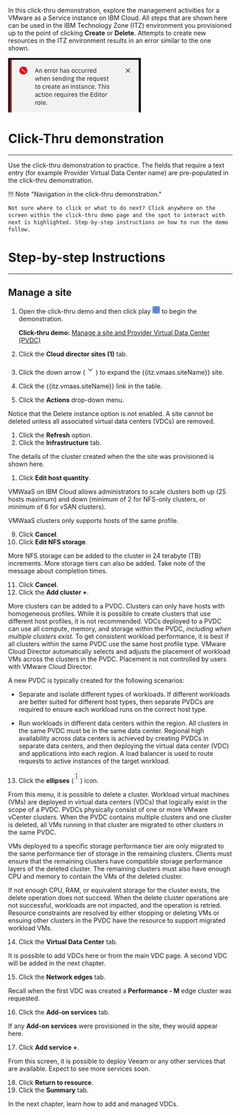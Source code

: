 In this click-thru demonstration, explore the management activities for a VMware as a Service instance on IBM Cloud. All steps that are shown here can be used in the IBM Technology Zone (ITZ) environment you provisioned up to the point of clicking **Create** or **Delete**. Attempts to create new resources in the ITZ environment results in an error similar to the one shown.

![](_attachments/CreateFailure.png)

#
# Click-Thru demonstration
-----------------------------

 Use the click-thru demonstration to practice. The fields that require a text entry (for example Provider Virtual Data Center name) are pre-populated in the click-thru demonstration. 

!!! Note "Navigation in the click-thru demonstration."
    
    Not sure where to click or what to do next? Click anywhere on the screen within the click-thru demo page and the spot to interact with next is highlighted. Step-by-step instructions on how to run the demo follow.

#
# Step-by-step Instructions
----------------------

##
## Manage a site

1. Open the click-thru demo and then click play ![](_attachments/ClickThruPlayButton.png) to begin the demonstration.

     **Click-thru demo:** <a href="https://ibm.github.io/SalesEnablement-test-repo/includes/VMaaS-explore-pvdc/index.html" target ="_blank">Manage a site and Provider Virtual Data Center (PVDC)</a>

2. Click the **Cloud director sites (1)** tab.
3. Click the down arrow (![](_attachments/downArrow.png)) to expand the {{itz.vmaas.siteName}} site.
4. Click the {{itz.vmaas.siteName}} link in the table.
5. Click the **Actions** drop-down menu.
   
Notice that the Delete instance option is not enabled. A site cannot be deleted unless all associated virtual data centers (VDCs) are removed.

1. Click the **Refresh** option.
2. Click the **Infrastructure** tab.
   
The details of the cluster created when the the site was provisioned is shown here. 

1. Click **Edit host quantity**.

VMWaaS on IBM Cloud allows administrators to scale clusters both up (25 hosts maximum) and down (minimum of 2 for NFS-only clusters, or minimum of 6 for vSAN clusters).

VMWaaS clusters only supports hosts of the same profile.

9. Click **Cancel**.
10. Click **Edit NFS storage**.

More NFS storage can be added to the cluster in 24 terabyte (TB) increments. More storage tiers can also be added. Take note of the message about completion times.

11. Click **Cancel**.
12. Click the **Add cluster +**.

More clusters can be added to a PVDC. Clusters can only have hosts with homogeneous profiles. While it is possible to create clusters that use different host profiles, it is not recommended. VDCs deployed to a PVDC can use all compute, memory, and storage within the PVDC, *including when multiple clusters exist*. To get consistent workload performance, it is best if all clusters within the same PVDC use the same host profile type. VMware Cloud Director automatically selects and adjusts the placement of workload VMs across the clusters in the PVDC. Placement is not controlled by users with VMware Cloud Director.

A new PVDC is typically created for the following scenarios:

- Separate and isolate different types of workloads. If different workloads are better suited for different host types, then separate PVDCs are required to ensure each workload runs on the correct host type.

- Run workloads in different data centers within the region. All clusters in the same PVDC must be in the same data center. Regional high availability across data centers is achieved by creating PVDCs in separate data centers, and then deploying the virtual data center (VDC) and applications into each region. A load balancer is used to route requests to active instances of the target workload.

13.  Click the **ellipses** (![](_attachments/elipsesIcon.png)) icon.

From this menu, it is possible to delete a cluster. Workload virtual machines (VMs) are deployed in virtual data centers (VDCs) that logically exist in the scope of a PVDC. PVDCs physically consist of one or more VMware vCenter clusters. When the PVDC contains multiple clusters and one cluster is deleted, all VMs running in that cluster are migrated to other clusters in the same PVDC.

VMs deployed to a specific storage performance tier are only migrated to the same performance tier of storage in the remaining clusters. Clients must ensure that the remaining clusters have compatible storage performance layers of the deleted cluster. The remaining clusters must also have enough CPU and memory to contain the VMs of the deleted cluster.

If not enough CPU, RAM, or equivalent storage for the cluster exists, the delete operation does not succeed. When the delete cluster operations are not successful, workloads are not impacted, and the operation is retried. Resource constraints are resolved by either stopping or deleting VMs or ensuing other clusters in the PVDC have the resource to support migrated workload VMs.

14.  Click the **Virtual Data Center** tab.

It is possible to add VDCs here or from the main VDC page. A second VDC will be added in the next chapter.

15. Click the **Network edges** tab.
    
Recall when the first VDC was created a **Performance - M** edge cluster was requested. 

16. Click the **Add-on services** tab.

If any **Add-on services** were provisioned in the site, they would appear here. 

17. Click **Add service +**.
    
From this screen, it is possible to deploy Veeam or any other services that are available. Expect to see more services soon.

18. Click **Return to resource**.
19. Click the **Summary** tab.

In the next chapter, learn how to add and managed VDCs.
